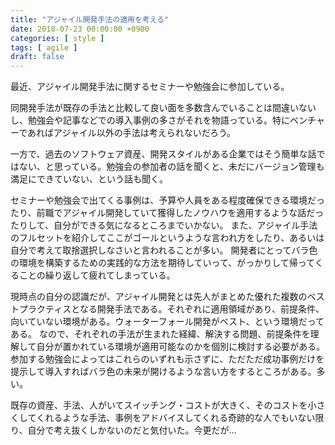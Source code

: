 ```yaml
---
title: "アジャイル開発手法の適用を考える"
date: 2018-07-23 00:00:00 +0900
categories: [ style ]
tags: [ agile ]
draft: false
---
```


最近、アジャイル開発手法に関するセミナーや勉強会に参加している。

同開発手法が既存の手法と比較して良い面を多数含んでいることは間違いないし、勉強会や記事などでの導入事例の多さがそれを物語っている。特にベンチャーであればアジャイル以外の手法は考えられないだろう。

一方で、過去のソフトウェア資産、開発スタイルがある企業ではそう簡単な話ではない、と思っている。勉強会の参加者の話を聞くと、未だにバージョン管理も満足にできていない、という話も聞く。

セミナーや勉強会で出てくる事例は、予算や人員をある程度確保できる環境だったり、前職でアジャイル開発していて獲得したノウハウを適用するような話だったりして、自分ができる気になるところまでいかない。
また、アジャイル手法のフルセットを紹介してここがゴールというような言われ方をしたり、あるいは自分で考えて取捨選択しなさいと言われることが多い。
開発者にとってバラ色の環境を構築するための実践的な方法を期待していって、がっかりして帰ってくることの繰り返して疲れてしまっている。

現時点の自分の認識だが、アジャイル開発とは先人がまとめた優れた複数のベストプラクティスとなる開発手法である。それぞれに適用領域があり、前提条件、向いていない環境がある。ウォーターフォール開発がベスト、という環境だってある。
なので、それぞれの手法が生まれた経緯、解決する問題、前提条件を理解して自分が置かれている環境が適用可能なのかを個別に検討する必要がある。
参加する勉強会によってはこれらのいずれも示さずに、ただただ成功事例だけを提示して導入すればバラ色の未来が開けるような言い方をするところがある。多い。

既存の資産、手法、人がいてスイッチング・コストが大きく、そのコストを小さくしてくれるような手法、事例をアドバイスしてくれる奇跡的な人でもいない限り、自分で考え抜くしかないのだと気付いた。今更だが...
